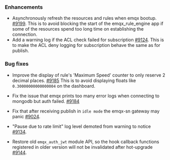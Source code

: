 ### Enhancements

- Asynchronously refresh the resources and rules when emqx bootup. [#9199](https://github.com/emqx/emqx/pull/9199).
  This is to avoid blocking the start of the emqx_rule_engine app if some of the resources spend too long time on establishing the connection.
- Add a warning log if the ACL check failed for subscription [#9124](https://github.com/emqx/emqx/pull/9124).
  This is to make the ACL deny logging for subscription behave the same as for publish.

### Bug fixes

- Improve the display of rule's 'Maximum Speed' counter to only reserve 2 decimal places. [#9185](https://github.com/emqx/emqx/pull/9185)
  This is to avoid displaying floats like `0.30000000000000004` on the dashboard.

- Fix the issue that emqx prints too many error logs when connecting to mongodb but auth failed. [#9184](https://github.com/emqx/emqx/pull/9184)

- Fix that after receiving publish in `idle mode` the emqx-sn gateway may panic [#9024](https://github.com/emqx/emqx/pull/9024).

- "Pause due to rate limit" log level demoted from warning to notice [#9134](https://github.com/emqx/emqx/pull/9134).

- Restore old `emqx_auth_jwt` module API, so the hook callback functions registered in older version will not be invalidated after hot-upgrade [#9144](https://github.com/emqx/emqx/pull/9144).
